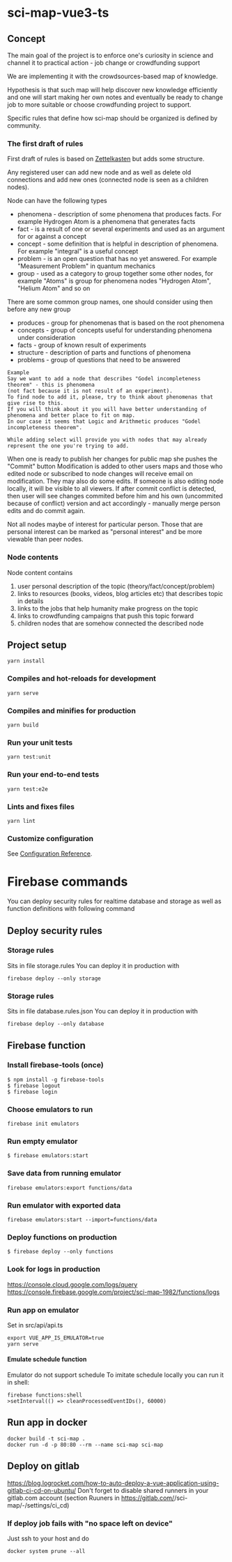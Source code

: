 # sci-map-vue3-ts

## Concept
The main goal of the project is to enforce one's curiosity in science
and channel it to practical action - job change or crowdfunding support

We are implementing it with the crowdsources-based map of knowledge.

Hypothesis is that such map will help discover new knowledge efficiently and one will start making her own notes
and eventually be ready to change job to more suitable or choose crowdfunding project to support.

Specific rules that define how sci-map should be organized is defined by community.

### The first draft of rules
First draft of rules is based on [Zettelkasten](https://writingcooperative.com/zettelkasten-how-one-german-scholar-was-so-freakishly-productive-997e4e0ca125)
but adds some structure.

Any registered user can add new node and as well as delete old connections and add new ones (connected node is seen as a children nodes).

Node can have the following types
- phenomena - description of some phenomena that produces facts. For example Hydrogen Atom is a phenomena that generates facts
- fact - is a result of one or several experiments and used as an argument for or against a concept
- concept - some definition that is helpful in description of phenomena. For example "integral" is a useful concept
- problem - is an open question that has no yet answered. For example "Measurement Problem" in quantum mechanics
- group - used as a category to group together some other nodes, for example "Atoms" is group for phenomena nodes "Hydrogen Atom", "Helium Atom" and so on

There are some common group names, one should consider using then before any new group
- produces - group for phenomenas that is based on the root phenomena
- concepts - group of concepts useful for understanding phenomena under consideration
- facts - group of known result of experiments
- structure - description of parts and functions of phenomena
- problems - group of questions that need to be answered

```
Example
Say we want to add a node that describes "Godel incompleteness theorem" - this is phenomena 
(not fact because it is not result of an experiment).
To find node to add it, please, try to think about phenomenas that give rise to this.
If you will think about it you will have better understanding of phenomena and better place to fit on map.
In our case it seems that Logic and Arithmetic produces "Godel incompleteness theorem".

While adding select will provide you with nodes that may already represent the one you're trying to add.
```

When one is ready to publish her changes for public map she pushes the "Сommit" button
Modification is added to other users maps and those who edited node or subscribed to node changes will receive email on modification.
They may also do some edits. If someone is also editing node locally, it will be visible to all viewers.
If after commit conflict is detected, then user will see changes commited before him and his own (uncommited because of conflict)
version and act accordingly - manually merge person edits and do commit again.

Not all nodes maybe of interest for particular person. Those that are personal interest can be marked as "personal interest"
and be more viewable than peer nodes.

### Node contents

Node content contains
1) user personal description of the topic (theory/fact/concept/problem)
2) links to resources (books, videos, blog articles etc) that describes topic in details
3) links to the jobs that help humanity make progress on the topic
4) links to crowdfunding campaigns that push this topic forward
5) children nodes that are somehow connected the described node

## Project setup
```
yarn install
```

### Compiles and hot-reloads for development
```
yarn serve
```

### Compiles and minifies for production
```
yarn build
```

### Run your unit tests
```
yarn test:unit
```

### Run your end-to-end tests
```
yarn test:e2e
```

### Lints and fixes files
```
yarn lint
```

### Customize configuration
See [Configuration Reference](https://cli.vuejs.org/config/).

# Firebase commands
You can deploy security rules for realtime database and storage as well as function definitions with following command
## Deploy security rules
### Storage rules
Sits in file storage.rules
You can deploy it in production with
```shell
firebase deploy --only storage
```

### Storage rules
Sits in file database.rules.json
You can deploy it in production with
```shell
firebase deploy --only database
```
## Firebase function
### Install firebase-tools (once)
```shell
$ npm install -g firebase-tools
$ firebase logout
$ firebase login
```
### Choose emulators to run
```shell
firebase init emulators
```
### Run empty emulator
```shell
$ firebase emulators:start
```
### Save data from running emulator
```shell
firebase emulators:export functions/data
```
### Run emulator with exported data
```shell
firebase emulators:start --import=functions/data
```
### Deploy functions on production
```shell
$ firebase deploy --only functions
```
### Look for logs in production
https://console.cloud.google.com/logs/query
https://console.firebase.google.com/project/sci-map-1982/functions/logs

### Run app on emulator
Set in src/api/api.ts
```shell
export VUE_APP_IS_EMULATOR=true
yarn serve
```

#### Emulate schedule function
Emulator do not support schedule
To imitate schedule locally you can run it in shell:
```shell
firebase functions:shell
>setInterval(() => cleanProcessedEventIDs(), 60000)
````

## Run app in docker
```shell script
docker build -t sci-map .
docker run -d -p 80:80 --rm --name sci-map sci-map
```

## Deploy on gitlab
https://blog.logrocket.com/how-to-auto-deploy-a-vue-application-using-gitlab-ci-cd-on-ubuntu/
Don't forget to disable shared runners in your gitlab.com account (section Ruuners in https://gitlab.com/<username>/sci-map/-/settings/ci_cd)

### If deploy job fails with "no space left on device"
Just ssh to your host and do
```shell
docker system prune --all
```



